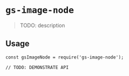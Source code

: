 # `gs-image-node`

> TODO: description

## Usage

```
const gsImageNode = require('gs-image-node');

// TODO: DEMONSTRATE API
```
